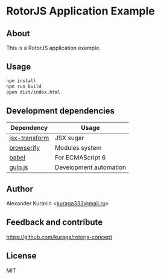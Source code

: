 # RotorJS Application Example

## About

This is a RotorJS application example.

## Usage

```sh
npm install
npm run build
open dist/index.html
```

## Development dependencies

Dependency | Usage
---------- | -----
[jsx-transform](https://github.com/alexmingoia/jsx-transform) | JSX sugar
[browserify](http://browserify.org/) | Modules system
[babel](https://babeljs.io) | For ECMAScript 6
[gulp.js](http://gulpjs.com) | Development automation

## Author

Alexander Kurakin <<kuraga333@mail.ru>>

## Feedback and contribute

<https://github.com/kuraga/rotorjs-concept>

## License

MIT
